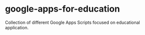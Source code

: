 # google-apps-for-education
Collection of different Google Apps Scripts focused on educational application.
